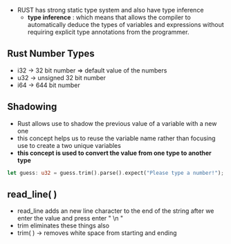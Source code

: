 - RUST has strong static type system and also have type inference 
	- **type inference** : which means that allows the compiler to automatically deduce the types of variables and expressions without requiring explicit type annotations from the programmer.

## Rust Number Types

- i32 -> 32 bit number => default value of the numbers
- u32 -> unsigned 32 bit number
- i64 -> 644 bit number

## Shadowing
- Rust allows use to shadow the previous value of a variable with a new one
- this concept helps us to reuse the variable name rather than focusing use to create a two unique variables
- **this concept is used to convert the value from one type to another type**

```rust
let guess: u32 = guess.trim().parse().expect("Please type a number!");
```


## read_line( )

- read_line adds an new line character to the end of the string after we enter the value and press enter " \n "
- trim eliminates these things also
- trim( ) -> removes white space from starting and ending
